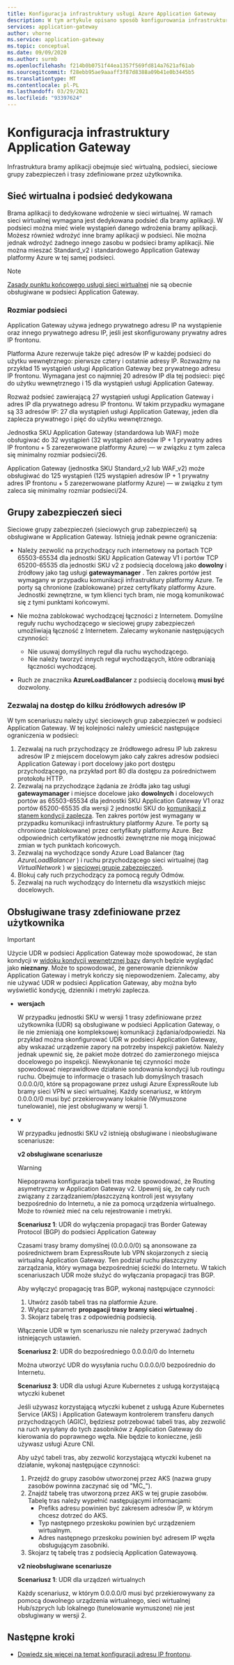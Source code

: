 ```yaml
---
title: Konfiguracja infrastruktury usługi Azure Application Gateway
description: W tym artykule opisano sposób konfigurowania infrastruktury usługi Azure Application Gateway.
services: application-gateway
author: vhorne
ms.service: application-gateway
ms.topic: conceptual
ms.date: 09/09/2020
ms.author: surmb
ms.openlocfilehash: f214b0b0751f44ea1357f569fd814a7621af61ab
ms.sourcegitcommit: f28ebb95ae9aaaff3f87d8388a09b41e0b3445b5
ms.translationtype: MT
ms.contentlocale: pl-PL
ms.lasthandoff: 03/29/2021
ms.locfileid: "93397624"
---
```

# <a name="application-gateway-infrastructure-configuration"></a>Konfiguracja infrastruktury Application Gateway

Infrastruktura bramy aplikacji obejmuje sieć wirtualną, podsieci, sieciowe grupy zabezpieczeń i trasy zdefiniowane przez użytkownika.

## <a name="virtual-network-and-dedicated-subnet"></a>Sieć wirtualna i podsieć dedykowana

Brama aplikacji to dedykowane wdrożenie w sieci wirtualnej. W ramach sieci wirtualnej wymagana jest dedykowana podsieć dla bramy aplikacji. W podsieci można mieć wiele wystąpień danego wdrożenia bramy aplikacji. Możesz również wdrożyć inne bramy aplikacji w podsieci. Nie można jednak wdrożyć żadnego innego zasobu w podsieci bramy aplikacji. Nie można mieszać Standard_v2 i standardowego Application Gateway platformy Azure w tej samej podsieci.

> [!NOTE]
> [Zasady punktu końcowego usługi sieci wirtualnej](../virtual-network/virtual-network-service-endpoint-policies-overview.md) nie są obecnie obsługiwane w podsieci Application Gateway.

### <a name="size-of-the-subnet"></a>Rozmiar podsieci

Application Gateway używa jednego prywatnego adresu IP na wystąpienie oraz innego prywatnego adresu IP, jeśli jest skonfigurowany prywatny adres IP frontonu.

Platforma Azure rezerwuje także pięć adresów IP w każdej podsieci do użytku wewnętrznego: pierwsze cztery i ostatnie adresy IP. Rozważmy na przykład 15 wystąpień usługi Application Gateway bez prywatnego adresu IP frontonu. Wymagana jest co najmniej 20 adresów IP dla tej podsieci: pięć do użytku wewnętrznego i 15 dla wystąpień usługi Application Gateway.

Rozważ podsieć zawierającą 27 wystąpień usługi Application Gateway i adres IP dla prywatnego adresu IP frontonu. W takim przypadku wymagane są 33 adresów IP: 27 dla wystąpień usługi Application Gateway, jeden dla zaplecza prywatnego i pięć do użytku wewnętrznego.

Jednostka SKU Application Gateway (standardowa lub WAF) może obsługiwać do 32 wystąpień (32 wystąpień adresów IP + 1 prywatny adres IP frontonu + 5 zarezerwowane platformy Azure) — w związku z tym zaleca się minimalny rozmiar podsieci/26.

Application Gateway (jednostka SKU Standard_v2 lub WAF_v2) może obsługiwać do 125 wystąpień (125 wystąpień adresów IP + 1 prywatny adres IP frontonu + 5 zarezerwowane platformy Azure) — w związku z tym zaleca się minimalny rozmiar podsieci/24.

## <a name="network-security-groups"></a>Grupy zabezpieczeń sieci

Sieciowe grupy zabezpieczeń (sieciowych grup zabezpieczeń) są obsługiwane w Application Gateway. Istnieją jednak pewne ograniczenia:

- Należy zezwolić na przychodzący ruch internetowy na portach TCP 65503-65534 dla jednostki SKU Application Gateway V1 i portów TCP 65200-65535 dla jednostki SKU v2 z podsiecią docelową jako **dowolny** i źródłowy jako tag usługi **gatewaymanager** . Ten zakres portów jest wymagany w przypadku komunikacji infrastruktury platformy Azure. Te porty są chronione (zablokowane) przez certyfikaty platformy Azure. Jednostki zewnętrzne, w tym klienci tych bram, nie mogą komunikować się z tymi punktami końcowymi.

- Nie można zablokować wychodzącej łączności z Internetem. Domyślne reguły ruchu wychodzącego w sieciowej grupy zabezpieczeń umożliwiają łączność z Internetem. Zalecamy wykonanie następujących czynności:

  - Nie usuwaj domyślnych reguł dla ruchu wychodzącego.
  - Nie należy tworzyć innych reguł wychodzących, które odbraniają łączności wychodzącej.

- Ruch ze znacznika **AzureLoadBalancer** z podsiecią docelową **musi być** dozwolony.

### <a name="allow-access-to-a-few-source-ips"></a>Zezwalaj na dostęp do kilku źródłowych adresów IP

W tym scenariuszu należy użyć sieciowych grup zabezpieczeń w podsieci Application Gateway. W tej kolejności należy umieścić następujące ograniczenia w podsieci:

1. Zezwalaj na ruch przychodzący ze źródłowego adresu IP lub zakresu adresów IP z miejscem docelowym jako cały zakres adresów podsieci Application Gateway i port docelowy jako port dostępu przychodzącego, na przykład port 80 dla dostępu za pośrednictwem protokołu HTTP.
2. Zezwalaj na przychodzące żądania ze źródła jako tag usługi **gatewaymanager** i miejsce docelowe jako **dowolnych** i docelowych portów as 65503-65534 dla jednostki SKU Application Gateway V1 oraz portów 65200-65535 dla wersji 2 jednostki SKU do [komunikacji z stanem kondycji zaplecza](./application-gateway-diagnostics.md). Ten zakres portów jest wymagany w przypadku komunikacji infrastruktury platformy Azure. Te porty są chronione (zablokowane) przez certyfikaty platformy Azure. Bez odpowiednich certyfikatów jednostki zewnętrzne nie mogą inicjować zmian w tych punktach końcowych.
3. Zezwalaj na wychodzące sondy Azure Load Balancer (tag *AzureLoadBalancer* ) i ruchu przychodzącego sieci wirtualnej (tag *VirtualNetwork* ) w [sieciowej grupie zabezpieczeń](../virtual-network/network-security-groups-overview.md).
4. Blokuj cały ruch przychodzący za pomocą reguły Odmów.
5. Zezwalaj na ruch wychodzący do Internetu dla wszystkich miejsc docelowych.

## <a name="supported-user-defined-routes"></a>Obsługiwane trasy zdefiniowane przez użytkownika 

> [!IMPORTANT]
> Użycie UDR w podsieci Application Gateway może spowodować, że stan kondycji w [widoku kondycji wewnętrznej bazy](./application-gateway-diagnostics.md#back-end-health) danych będzie wyglądać jako **nieznany**. Może to spowodować, że generowanie dzienników Application Gateway i metryk kończy się niepowodzeniem. Zalecamy, aby nie używać UDR w podsieci Application Gateway, aby można było wyświetlić kondycję, dzienniki i metryki zaplecza.

- **wersjach**

   W przypadku jednostki SKU w wersji 1 trasy zdefiniowane przez użytkownika (UDR) są obsługiwane w podsieci Application Gateway, o ile nie zmieniają one kompleksowej komunikacji żądania/odpowiedzi. Na przykład można skonfigurować UDR w podsieci Application Gateway, aby wskazać urządzenie zapory na potrzeby inspekcji pakietów. Należy jednak upewnić się, że pakiet może dotrzeć do zamierzonego miejsca docelowego po inspekcji. Niewykonanie tej czynności może spowodować nieprawidłowe działanie sondowania kondycji lub routingu ruchu. Obejmuje to informacje o trasach lub domyślnych trasach 0.0.0.0/0, które są propagowane przez usługi Azure ExpressRoute lub bramy sieci VPN w sieci wirtualnej. Każdy scenariusz, w którym 0.0.0.0/0 musi być przekierowywany lokalnie (Wymuszone tunelowanie), nie jest obsługiwany w wersji 1.

- **v**

   W przypadku jednostki SKU v2 istnieją obsługiwane i nieobsługiwane scenariusze:

   **v2 obsługiwane scenariusze**
   > [!WARNING]
   > Niepoprawna konfiguracja tabeli tras może spowodować, że Routing asymetryczny w Application Gateway v2. Upewnij się, że cały ruch związany z zarządzaniem/płaszczyzną kontroli jest wysyłany bezpośrednio do Internetu, a nie za pomocą urządzenia wirtualnego. Może to również mieć na celu rejestrowanie i metryki.


  **Scenariusz 1**: UDR do wyłączenia propagacji tras Border Gateway Protocol (BGP) do podsieci Application Gateway

   Czasami trasy bramy domyślnej (0.0.0.0/0) są anonsowane za pośrednictwem bram ExpressRoute lub VPN skojarzonych z siecią wirtualną Application Gateway. Ten podział ruchu płaszczyzny zarządzania, który wymaga bezpośredniej ścieżki do Internetu. W takich scenariuszach UDR może służyć do wyłączania propagacji tras BGP. 

   Aby wyłączyć propagację tras BGP, wykonaj następujące czynności:

   1. Utwórz zasób tabeli tras na platformie Azure.
   2. Wyłącz parametr **propagacji trasy bramy sieci wirtualnej** . 
   3. Skojarz tabelę tras z odpowiednią podsiecią. 

   Włączenie UDR w tym scenariuszu nie należy przerywać żadnych istniejących ustawień.

  **Scenariusz 2**: UDR do bezpośredniego 0.0.0.0/0 do Internetu

   Można utworzyć UDR do wysyłania ruchu 0.0.0.0/0 bezpośrednio do Internetu. 

  **Scenariusz 3**: UDR dla usługi Azure Kubernetes z usługą korzystającą wtyczki kubenet

  Jeśli używasz korzystającą wtyczki kubenet z usługą Azure Kubernetes Service (AKS) i Application Gatewaym kontrolerem transferu danych przychodzących (AGIC), będziesz potrzebować tabeli tras, aby zezwolić na ruch wysyłany do tych zasobników z Application Gateway do kierowania do poprawnego węzła. Nie będzie to konieczne, jeśli używasz usługi Azure CNI. 

  Aby użyć tabeli tras, aby zezwolić korzystającą wtyczki kubenet na działanie, wykonaj następujące czynności:

  1. Przejdź do grupy zasobów utworzonej przez AKS (nazwa grupy zasobów powinna zaczynać się od "MC_").
  2. Znajdź tabelę tras utworzoną przez AKS w tej grupie zasobów. Tabelę tras należy wypełnić następującymi informacjami:
     - Prefiks adresu powinien być zakresem adresów IP, w którym chcesz dotrzeć do AKS. 
     - Typ następnego przeskoku powinien być urządzeniem wirtualnym. 
     - Adres następnego przeskoku powinien być adresem IP węzła obsługującym zasobniki.
  3. Skojarz tę tabelę tras z podsiecią Application Gatewayową. 
    
  **v2 nieobsługiwane scenariusze**

  **Scenariusz 1**: UDR dla urządzeń wirtualnych

  Każdy scenariusz, w którym 0.0.0.0/0 musi być przekierowywany za pomocą dowolnego urządzenia wirtualnego, sieci wirtualnej Hub/szprych lub lokalnego (tunelowanie wymuszone) nie jest obsługiwany w wersji 2.

## <a name="next-steps"></a>Następne kroki

- [Dowiedz się więcej na temat konfiguracji adresu IP frontonu](configuration-front-end-ip.md).